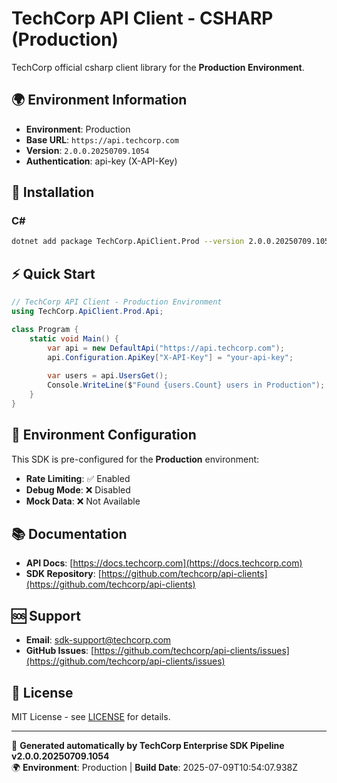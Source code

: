 # TechCorp API Client - CSHARP (Production)

TechCorp official csharp client library for the **Production Environment**.

## 🌍 Environment Information

- **Environment**: Production
- **Base URL**: `https://api.techcorp.com`
- **Version**: `2.0.0.20250709.1054`
- **Authentication**: api-key (X-API-Key)

## 🚀 Installation

### C#

```bash
dotnet add package TechCorp.ApiClient.Prod --version 2.0.0.20250709.1054
```

## ⚡ Quick Start

```csharp
// TechCorp API Client - Production Environment
using TechCorp.ApiClient.Prod.Api;

class Program {
    static void Main() {
        var api = new DefaultApi("https://api.techcorp.com");
        api.Configuration.ApiKey["X-API-Key"] = "your-api-key";
        
        var users = api.UsersGet();
        Console.WriteLine($"Found {users.Count} users in Production");
    }
}
```

## 🔧 Environment Configuration

This SDK is pre-configured for the **Production** environment:

- **Rate Limiting**: ✅ Enabled
- **Debug Mode**: ❌ Disabled  
- **Mock Data**: ❌ Not Available

## 📚 Documentation

- **API Docs**: [https://docs.techcorp.com](https://docs.techcorp.com)
- **SDK Repository**: [https://github.com/techcorp/api-clients](https://github.com/techcorp/api-clients)

## 🆘 Support

- **Email**: [sdk-support@techcorp.com](mailto:sdk-support@techcorp.com)
- **GitHub Issues**: [https://github.com/techcorp/api-clients/issues](https://github.com/techcorp/api-clients/issues)

## 📄 License

MIT License - see [LICENSE](https://opensource.org/licenses/MIT) for details.

---
🤖 **Generated automatically by TechCorp Enterprise SDK Pipeline v2.0.0.20250709.1054**  
🌍 **Environment**: Production | **Build Date**: 2025-07-09T10:54:07.938Z
